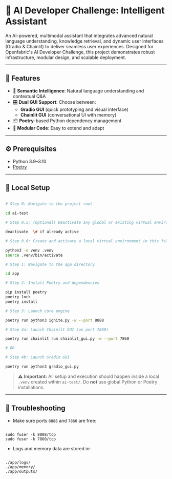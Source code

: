 # 🧠 AI Developer Challenge: Intelligent Assistant

An AI-powered, multimodal assistant that integrates advanced natural language understanding, knowledge retrieval, and dynamic user interfaces (Gradio & Chainlit) to deliver seamless user experiences. Designed for Openfabric's AI Developer Challenge, this project demonstrates robust infrastructure, modular design, and scalable deployment.

---

## 🚀 Features

- 🔎 **Semantic Intelligence**: Natural language understanding and contextual Q&A
- 🎛️ **Dual GUI Support**: Choose between:
  - **Gradio GUI** (quick prototyping and visual interface)
  - **Chainlit GUI** (conversational UI with memory)
- 📦 **Poetry**-based Python dependency management
- 🧠 **Modular Code**: Easy to extend and adapt

---

## ⚙️ Prerequisites

- Python 3.9–3.10
- [Poetry](https://python-poetry.org/)

---

## 🧪 Local Setup

```bash

# Step 0: Navigate to the project root

cd ai-test

# Step 0.5: (Optional) Deactivate any global or existing virtual environment

deactivate  \# if already active

# Step 0.6: Create and activate a local virtual environment in this folder

python3 -m venv .venv
source .venv/bin/activate

# Step 1: Navigate to the app directory

cd app

# Step 2: Install Poetry and dependencies

pip install poetry
poetry lock
poetry install

# Step 3: Launch core engine

poetry run python3 ignite.py -w --port 8888

# Step 4a: Launch Chainlit GUI (on port 7860)

poetry run chainlit run chainlit_gui.py -w --port 7860

# OR

# Step 4b: Launch Gradio GUI

poetry run python3 gradio_gui.py

```

> ⚠️ **Important:** All setup and execution should happen inside a local `.venv` created within `ai-test/`. Do **not** use global Python or Poetry installations.

---

## 🧹 Troubleshooting

- Make sure ports `8888` and `7860` are free:
```

sudo fuser -k 8888/tcp
sudo fuser -k 7860/tcp

```
    
- Logs and memory data are stored in:
```

./app/logs/
./app/memory/
./app/outputs/

```